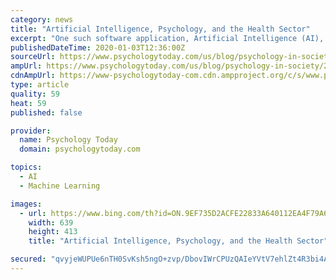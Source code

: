 ```yaml
---
category: news
title: "Artificial Intelligence, Psychology, and the Health Sector"
excerpt: "One such software application, Artificial Intelligence (AI), has been suggested to be growing at an exponential rate, 3 with deep learning neural networks leading many achievements. IBM’s Deep Blue beat Gary Kasparov in chess, and more recently Google’s DeepMind beat Lee Se-dol at the Chinese game of Go, which is a much more complex game ..."
publishedDateTime: 2020-01-03T12:36:00Z
sourceUrl: https://www.psychologytoday.com/us/blog/psychology-in-society/202001/artificial-intelligence-psychology-and-the-health-sector
ampUrl: https://www.psychologytoday.com/us/blog/psychology-in-society/202001/artificial-intelligence-psychology-and-the-health-sector?amp
cdnAmpUrl: https://www-psychologytoday-com.cdn.ampproject.org/c/s/www.psychologytoday.com/us/blog/psychology-in-society/202001/artificial-intelligence-psychology-and-the-health-sector?amp
type: article
quality: 59
heat: 59
published: false

provider:
  name: Psychology Today
  domain: psychologytoday.com

topics:
  - AI
  - Machine Learning

images:
  - url: https://www.bing.com/th?id=ON.9EF735D2ACFE22833A640112EA4F79A6
    width: 639
    height: 413
    title: "Artificial Intelligence, Psychology, and the Health Sector"

secured: "qvyjeWUPUe6nTH0SvKsh5ngO+zvp/DbovIWrCPUzQAIeYVtV7ehlZt4R3bi4A+2j6D3m251EOALLkFyGt7ktvzZ49tV9GGUgtzUDV+wpXwsfPF4NlMzwRQUMgcrbM/tlW6Evj4ewko5fPUaY5egHEz1WXAi5uCrNJJGsFEFrCbx37TcQanmVEhlU4aML97KDA4BZvs5wIKI/9Bsju2y7L5pIgaJOLCwwEznQAqleE4hvBGu7JRsfd1RoPCAu+r+1gWbBURzeLKkooZ/FWpm38Q==;kYgYuzg7qqvun/ok3IMX/g=="
---
```


